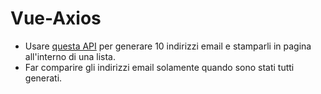 # Vue-Axios
- Usare [questa API](https://flynn.boolean.careers/exercises/api/random/mail) per generare 10 indirizzi email e stamparli in pagina all'interno di una lista.
- Far comparire gli indirizzi email solamente quando sono stati tutti generati.
